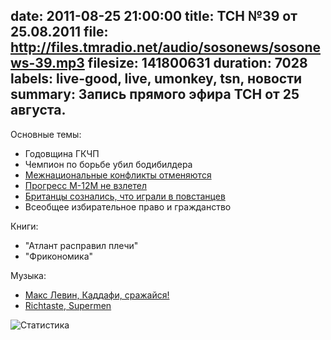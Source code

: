 date: 2011-08-25 21:00:00
title: ТСН №39 от 25.08.2011
file: http://files.tmradio.net/audio/sosonews/sosonews-39.mp3
filesize: 141800631
duration: 7028
labels: live-good, live, umonkey, tsn, новости
summary: Запись прямого эфира ТСН от 25 августа.
---
Основные темы:

- Годовщина ГКЧП
- Чемпион по борьбе убил бодибилдера
- [Межнациональные конфликты отменяются](http://www.ng.ru/politics/2011-08-23/1_national.html)
- [Прогресс М-12М не взлетел](http://www.interfax.ru/news.asp?id=204899)
- [Британцы сознались, что играли в повстанцев](http://www.ntv.ru/novosti/237216/)
- Всеобщее избирательное право и гражданство

Книги:

- "Атлант расправил плечи"
- "Фрикономика"

Музыка:

- [Макс Левин, Каддафи, сражайся!](http://www.last.fm/music/Максим+Левин/Правда+победит!/Каддафи%2C+сражайся!)
- [Richtaste, Supermen](http://www.last.fm/music/Richtaste/_/Supermen)

![Статистика](http://files.tmradio.net/audio/sosonews/sosonews-39.png)

